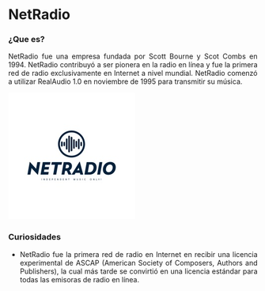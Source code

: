 # NetRadio

### ¿Que es?

<p style="text-align: justify;"> NetRadio fue una empresa fundada por Scott Bourne y Scot Combs en 1994. NetRadio contribuyó a ser pionera en la radio en línea y fue la primera red de radio exclusivamente en Internet a nivel mundial. NetRadio comenzó a utilizar RealAudio 1.0 en noviembre de 1995 para transmitir su música.

![Logo de NetRadio][Logo NetRadio]

### Curiosidades

- <p style="text-align: justify;"> NetRadio fue la primera red de radio en Internet en recibir una licencia experimental de ASCAP (American Society of Composers, Authors and Publishers), la cual más tarde se convirtió en una licencia estándar para todas las emisoras de radio en línea.







<!--Apartado para logos e imagenes-->

[Logo NetRadio]: https://github.com/ivdemo/SMX2-M8UF1A1-HistoriaWeb-1995-1996-NetRadio-DelgadoIvan/blob/main/Imagenes/Logo%20NetRadio.jpg?raw=true